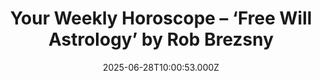 ---
title: "Your Weekly Horoscope – ‘Free Will Astrology’ by Rob Brezsny"
date: 2025-06-28T10:00:53.000Z
category: Human Kindness
externalLink: "https://www.goodnewsnetwork.org/horoscope-from-rob-brezsnys-free-will-astrology-6-28-2025/"
image: ""
excerpt: "Our partner Rob Brezsny, who has a new book out, Astrology Is Real: Revelations from My Life as an Oracle, provides his weekly wisdom to enlighten our thinking and motivate our mood. Rob’s Free Will Astrology, is a syndicated weekly column appearing in over a hundred publications. He is also the author of Pronoia Is the Antidote […] The post…"
---